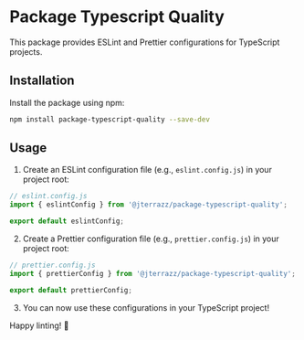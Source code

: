 # Package Typescript Quality

This package provides ESLint and Prettier configurations for TypeScript projects.

## Installation

Install the package using npm:

```bash
npm install package-typescript-quality --save-dev
```

## Usage

1. Create an ESLint configuration file (e.g., `eslint.config.js`) in your project root:

```javascript
// eslint.config.js
import { eslintConfig } from '@jterrazz/package-typescript-quality';

export default eslintConfig;
```

2. Create a Prettier configuration file (e.g., `prettier.config.js`) in your project root:

```javascript
// prettier.config.js
import { prettierConfig } from '@jterrazz/package-typescript-quality';

export default prettierConfig;
```

3. You can now use these configurations in your TypeScript project!

Happy linting! 🚀
